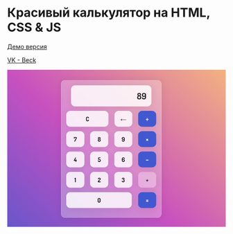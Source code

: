 # Красивый калькулятор на HTML, CSS & JS

[Демо версия](https://beckyuldashev.github.io/modern-calculator/)

[VK - Beck](https://vk.com/beckyuldashev)

![preview](./calculator.jpg "Превью проекта")
